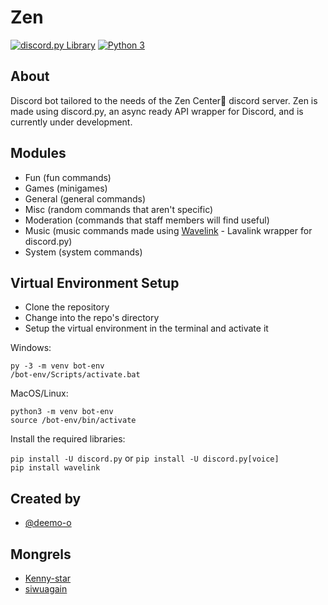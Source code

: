 # Zen
[![discord.py Library](https://img.shields.io/badge/discord.py-2.1.0-blue.svg)](https://github.com/Rapptz/discord.py)
[![Python 3](https://img.shields.io/badge/python-3.10-blue.svg)](https://www.python.org/)

## About
Discord bot tailored to the needs of the Zen Center🍃 discord server. Zen is made using discord.py, an async ready API wrapper for Discord, and is currently under development.

## Modules
- Fun (fun commands)
- Games (minigames)
- General (general commands)
- Misc (random commands that aren't specific)
- Moderation (commands that staff members will find useful)
- Music (music commands made using [Wavelink](https://github.com/PythonistaGuild/Wavelink "Wavelink") - Lavalink wrapper for discord.py)
- System (system commands)

## Virtual Environment Setup

- Clone the repository
- Change into the repo's directory
- Setup the virtual environment in the terminal and activate it

Windows:

`py -3 -m venv bot-env`\
`/bot-env/Scripts/activate.bat`

MacOS/Linux:

`python3 -m venv bot-env`\
`source /bot-env/bin/activate`

Install the required libraries:

`pip install -U discord.py` or `pip install -U discord.py[voice]`\
`pip install wavelink`

## Created by
- [@deemo-o](https://www.github.com/deemo-o)

## Mongrels
- [Kenny-star](https://github.com/Kenny-star)
- [siwuagain](https://github.com/siwuagain)
